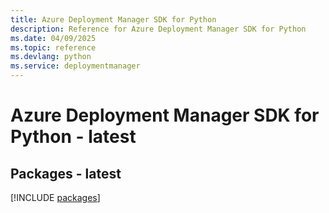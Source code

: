```yaml
---
title: Azure Deployment Manager SDK for Python
description: Reference for Azure Deployment Manager SDK for Python
ms.date: 04/09/2025
ms.topic: reference
ms.devlang: python
ms.service: deploymentmanager
---
```

# Azure Deployment Manager SDK for Python - latest
## Packages - latest
[!INCLUDE [packages](deployment-manager-index.md)]